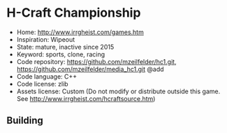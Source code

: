 # H-Craft Championship

- Home: http://www.irrgheist.com/games.htm
- Inspiration: Wipeout
- State: mature, inactive since 2015
- Keyword: sports, clone, racing
- Code repository: https://github.com/mzeilfelder/hc1.git, https://github.com/mzeilfelder/media_hc1.git @add
- Code language: C++
- Code license: zlib
- Assets license: Custom (Do not modify or distribute outside this game. See http://www.irrgheist.com/hcraftsource.htm)

## Building
